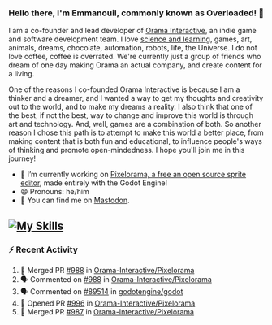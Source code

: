 ### Hello there, I'm Emmanouil, commonly known as Overloaded! 👋
I am a co-founder and lead developer of [Orama Interactive](https://www.oramainteractive.com/), an indie game and software development team. I love [science and learning](https://github.com/OverloadedOrama/KnowledgeBase), games, art, animals, dreams, chocolate, automation, robots, life, the Universe. I do not love coffee, coffee is overrated. We're currently just a group of friends who dream of one day making Orama an actual company, and create content for a living.

One of the reasons I co-founded Orama Interactive is because I am a thinker and a dreamer, and I wanted a way to get my thoughts and creativity out to the world, and to make my dreams a reality. I also think that one of the best, if not the best, way to change and improve this world is through art and technology. And, well, games are a combination of both. So another reason I chose this path is to attempt to make this world a better place, from making content that is both fun and educational, to influence people's ways of thinking and promote open-mindedness. I hope you'll join me in this journey!

- 🔭 I’m currently working on [Pixelorama, a free an open source sprite editor](https://github.com/Orama-Interactive/Pixelorama), made entirely with the Godot Engine!
- 😄 Pronouns: he/him
- 🐘 You can find me on <a rel="me" href="https://mastodon.social/@Overloaded">Mastodon</a>.

[![My Skills](https://skillicons.dev/icons?i=godot,py,cpp,cs,git,linux,html)](https://skillicons.dev)
---

### :zap: Recent Activity

<!--START_SECTION:activity-->
1. 🎉 Merged PR [#988](https://github.com/Orama-Interactive/Pixelorama/pull/988) in [Orama-Interactive/Pixelorama](https://github.com/Orama-Interactive/Pixelorama)
2. 🗣 Commented on [#988](https://github.com/Orama-Interactive/Pixelorama/pull/988#issuecomment-2016512588) in [Orama-Interactive/Pixelorama](https://github.com/Orama-Interactive/Pixelorama)
3. 🗣 Commented on [#89514](https://github.com/godotengine/godot/issues/89514#issuecomment-2007274490) in [godotengine/godot](https://github.com/godotengine/godot)
4. 💪 Opened PR [#996](https://github.com/Orama-Interactive/Pixelorama/pull/996) in [Orama-Interactive/Pixelorama](https://github.com/Orama-Interactive/Pixelorama)
5. 🎉 Merged PR [#987](https://github.com/Orama-Interactive/Pixelorama/pull/987) in [Orama-Interactive/Pixelorama](https://github.com/Orama-Interactive/Pixelorama)
<!--END_SECTION:activity-->

<!--
**OverloadedOrama/OverloadedOrama** is a ✨ _special_ ✨ repository because its `README.md` (this file) appears on your GitHub profile.

Here are some ideas to get you started:

- 👯 I’m looking to collaborate on ...
- 🤔 I’m looking for help with ...
- 💬 Ask me about ...
- 📫 How to reach me: ...
- ⚡ Fun fact: ...
-->
